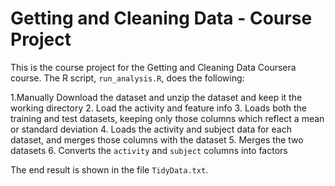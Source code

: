 # Getting and Cleaning Data - Course Project
 
 This is the course project for the Getting and Cleaning Data Coursera course.
 The R script, `run_analysis.R`, does the following:
 
 1.Manually  Download the dataset and unzip the dataset and keep it the working directory
 2. Load the activity and feature info
 3. Loads both the training and test datasets, keeping only those columns which
    reflect a mean or standard deviation
 4. Loads the activity and subject data for each dataset, and merges those
    columns with the dataset
 5. Merges the two datasets
 6. Converts the `activity` and `subject` columns into factors
 
 
 The end result is shown in the file `TidyData.txt`.
